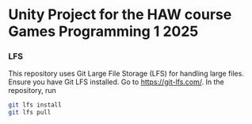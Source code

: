 # Unity Project for the HAW course Games Programming 1 2025

### LFS
This repository uses Git Large File Storage (LFS) for handling large files. 
Ensure you have Git LFS installed. Go to https://git-lfs.com/.
In the repository, run
```bash
git lfs install
git lfs pull
```
